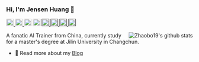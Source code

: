 ### Hi, I'm Jensen Huang 👋

<p> 
  <a href="https://github.com/Zhaobo19?tab=repositories"> <img src="https://img.shields.io/github/stars/Zhaobo19?label=Stars&style=plastic" height="20px" alt="github" /> </a>
  <a href="mailto:hunagzb19@gmail.com"> <img src="https://img.shields.io/badge/gmail-%23D14836.svg?&style=plastic&logo=gmail&logoColor=white" height="20px" alt="Email"> </a>
  <a href="https://blog.csdn.net/weixin_49272172?spm=1001.2101.3001.5343"><img src="https://img.shields.io/badge/C-CSDN-orange.svg?style=red&logo=CSDN&logoColor=white" height="20px" alt="CSDN"></a>
  <a href="https://www.zhihu.com/people/huang-bo-bo-8-25"><img src="https://img.shields.io/badge/知乎-0079FF.svg?style=plastic&logo=zhihu&logoColor=white" height="20px" alt="知乎"></a>
  <a href=""> <img src="https://img.shields.io/badge/Major-ME&CV-critical?style=plastic&logo=ABB%20RobotStudio&logoColor=ffffff" height="20px"> </a>
  <a href=""> <img src="https://img.shields.io/badge/QQ-3207820044-brightgreen?style=plastic&logo=QQ&logoColor=ffffff" height="20px"> </a>
  <a href=""> <img src="https://img.shields.io/badge/Use-Python-0076ab?style=plastic&logo=Python&logoColor=ffffff" height="20px"> </a>
  <a href=""> <img src="https://img.shields.io/badge/Learn-C++-blueviolet?style=plastic&logo=Visual%20Studio%20Code&logoColor=ffffff" height="20px"> </a>
</p>


<img align="right" src="https://github-readme-stats.vercel.app/api?username=Zhaobo19&theme=radical&show_icons=true&icon_color=0366d6&include_all_commits=true&count_private=true" alt="Zhaobo19's github stats"/>



A fanatic AI Trainer from China, currently study for a master's degree at Jilin University in Changchun.

- 💬 Read more about my [Blog](https://blog.csdn.net/weixin_49272172?spm=1001.2101.3001.5343)



<!--
**Zhaobo19/Zhaobo19** is a ✨ _special_ ✨ repository because its `README.md` (this file) appears on your GitHub profile.

Here are some ideas to get you started:

- 🔭 I’m currently working on ...
- 🌱 I’m currently learning ...
- 👯 I’m looking to collaborate on ...
- 🤔 I’m looking for help with ...
- 💬 Ask me about ...
- 📫 How to reach me: ...
- 😄 Pronouns: ...
- ⚡ Fun fact: ...
-->
